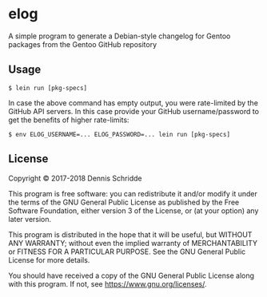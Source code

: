 # elog

A simple program to generate a Debian-style changelog for Gentoo packages from
 the Gentoo GitHub repository

## Usage

```
$ lein run [pkg-specs]
```

In case the above command has empty output, you were rate-limited by the GitHub
 API servers.  In this case provide your GitHub username/password to get the
 benefits of higher rate-limits:
```
$ env ELOG_USERNAME=... ELOG_PASSWORD=... lein run [pkg-specs]
```

## License

Copyright © 2017-2018 Dennis Schridde

This program is free software: you can redistribute it and/or modify
 it under the terms of the GNU General Public License as published by
 the Free Software Foundation, either version 3 of the License, or
 (at your option) any later version.

This program is distributed in the hope that it will be useful,
 but WITHOUT ANY WARRANTY; without even the implied warranty of
 MERCHANTABILITY or FITNESS FOR A PARTICULAR PURPOSE.  See the
 GNU General Public License for more details.

You should have received a copy of the GNU General Public License
 along with this program.  If not, see <https://www.gnu.org/licenses/>.
